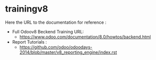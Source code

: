 trainingv8
==========
Here the URL to the documentation for reference :
- Full Odoov8 Beckend Training URL:
   * https://www.odoo.com/documentation/8.0/howtos/backend.html
- Report Tutorials : 
   * https://github.com/odoo/odoodays-2014/blob/master/v8_reporting_engine/index.rst
